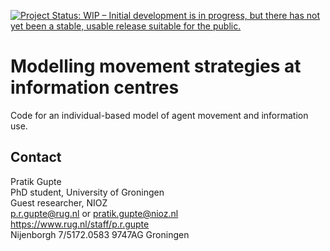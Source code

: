 <!-- badges: start -->
[![Project Status: WIP – Initial development is in progress, but there has not yet been a stable, usable release suitable for the public.](https://www.repostatus.org/badges/latest/wip.svg)](https://www.repostatus.org/#wip)
<!-- badges: end -->

# Modelling movement strategies at information centres

Code for an individual-based model of agent movement and information use.

## Contact

Pratik Gupte  
PhD student, University of Groningen  
Guest researcher, NIOZ  
p.r.gupte@rug.nl or pratik.gupte@nioz.nl  
https://www.rug.nl/staff/p.r.gupte  
Nijenborgh 7/5172.0583 9747AG Groningen  
